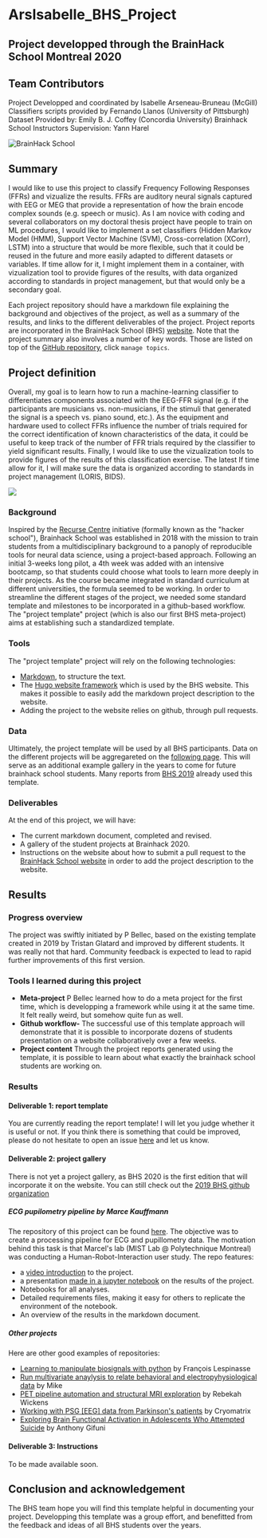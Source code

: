 # ArsIsabelle_BHS_Project
 
## Project developped through the BrainHack School Montreal 2020

## Team Contributors 

Project Developped and coordinated by Isabelle Arseneau-Bruneau (McGill)
Classifiers scripts provided by Fernando Llanos (University of Pittsburgh) 
Dataset Provided by: Emily B. J. Coffey (Concordia University)
Brainhack School Instructors Supervision: Yann Harel

![BrainHack School](bhs2020.png)

## Summary 

I would like to use this project to classify Frequency Following Responses (FFRs) and vizualize the results. FFRs are auditory neural signals captured with EEG or MEG that provide a representation of how the brain encode complex sounds (e.g. speech or music). As I am novice with coding and several collaborators on my doctoral thesis project have people to train on ML procedures, I would like to implement a set classifiers (Hidden Markov Model (HMM), Support Vector Machine (SVM), Cross-correlation (XCorr), LSTM) into a structure that would be more flexible, such that it could be reused in the future and more easily adapted to different datasets or variables. If time allow for it, I might implement them in a container, with vizualization tool to provide figures of the results, with data organized according to standards in project management, but that would only be a secondary goal. 



Each project repository should have a markdown file explaining the background and objectives of the project, as well as a summary of the results, and links to the different deliverables of the project. Project reports are incorporated in the BrainHack School (BHS) [website](https://school.brainhackmtl.org/project). Note that the project summary also involves a number of key words. Those are listed on top of the [GitHub repository](https://github.com/brainhack-school2020/project_template), click `manage topics`.

## Project definition 

Overall, my goal is to learn how to run a machine-learning classifier to differentiates components associated with the EEG-FFR signal (e.g. if the participants are musicians vs. non-musicians, if the stimuli that generated the signal is a speech vs. piano sound, etc.). As the equipment and hardware used to collect FFRs influence the number of trials required for the correct identification of known characteristics of the data, it could be useful to keep track of the number of FFR trials required by the classifier to yield significant results. Finally, I would like to use the vizualization tools to provide figures of the results of this classification exercise. The latest If time allow for it, I will make sure the data is organized according to standards in project management (LORIS, BIDS).

[![](https://img.shields.io/badge/Visit-our%20project%20page-ff69b4)](https://school.brainhackmtl.org/project/template)

### Background

Inspired by the [Recurse Centre](https://www.recurse.com/) initiative (formally known as the "hacker school"), Brainhack School was established in 2018 with the mission to train students from a multidisciplinary background to a panoply of reproducible tools for neural data science, using a project-based approach. Following an initial 3-weeks long pilot, a 4th week was added with an intensive bootcamp, so that students could choose what tools to learn more deeply in their projects. As the course became integrated in standard curriculum at different universities, the formula seemed to be working. In order to streamline the different stages of the project, we needed some standard template and milestones to be incorporated in a github-based workflow. The "project template" project (which is also our first BHS meta-project) aims at establishing such a standardized template.

### Tools 

The "project template" project will rely on the following technologies: 
 * [Markdown](https://guides.github.com/features/mastering-markdown/), to structure the text.
 * The [Hugo website framework](https://gohugo.io) which is used by the BHS website. This makes it possible to easily add the markdown project description to the website. 
 * Adding the project to the website relies on github, through pull requests. 

### Data 

Ultimately, the project template will be used by all BHS participants. Data on the different projects will be aggregareted on the [following page](https://school.brainhackmtl.org/project). This will serve as an additional example gallery in the years to come for future brainhack school students. Many reports from [BHS 2019](https://github.com/mtl-brainhack-school-2019) already used this template. 

### Deliverables

At the end of this project, we will have:
 - The current markdown document, completed and revised.
 - A gallery of the student projects at Brainhack 2020.
 - Instructions on the website about how to submit a pull request to the [BrainHack School website](https://github.com/BrainhackMTL/school) in order to add the project description to the website. 

## Results 

### Progress overview

The project was swiftly initiated by P Bellec, based on the existing template created in 2019 by Tristan Glatard and improved by different students. It was really not that hard. Community feedback is expected to lead to rapid further improvements of this first version. 

### Tools I learned during this project

 * **Meta-project** P Bellec learned how to do a meta project for the first time, which is developping a framework while using it at the same time. It felt really weird, but somehow quite fun as well. 
 * **Github workflow-** The successful use of this template approach will demonstrate that it is possible to incorporate dozens of students presentation on a website collaboratively over a few weeks. 
 * **Project content** Through the project reports generated using the template, it is possible to learn about what exactly the brainhack school students are working on. 
 
### Results 

#### Deliverable 1: report template

You are currently reading the report template! I will let you judge whether it is useful or not. If you think there is something that could be improved, please do not hesitate to open an issue [here](https://github.com/brainhack-school2020/project_template/issues) and let us know. 

#### Deliverable 2: project gallery

There is not yet a project gallery, as BHS 2020 is the first edition that will incorporate it on the website. You can still check out the [2019 BHS github organization](https://github.com/mtl-brainhack-school-2019)

##### ECG pupilometry pipeline by Marce Kauffmann 

The repository of this project can be found [here](https://github.com/mtl-brainhack-school-2019/ecg_pupillometry_pipeline_kaufmann). The objective was to create a processing pipeline for ECG and pupillometry data. The motivation behind this task is that Marcel's lab (MIST Lab @ Polytechnique Montreal) was conducting a Human-Robot-Interaction user study. The repo features:
 * a [video introduction](http://www.youtube.com/watch/8ZVCNeX42_A) to the project.
 * a presentation [made in a jupyter notebook](https://github.com/mtl-brainhack-school-2019/ecg_pupillometry_pipeline_kaufmann/blob/master/BrainHackPresentation.ipynb) on the results of the project.
 * Notebooks for all analyses.
 * Detailed requirements files, making it easy for others to replicate the environment of the notebook.
 * An overview of the results in the markdown document.
 
##### Other projects
Here are other good examples of repositories:
- [Learning to manipulate biosignals with python](https://github.com/mtl-brainhack-school-2019/franclespinas-biosignals) by François Lespinasse
- [Run multivariate anaylysis to relate behavioral and electropyhysiological data](https://github.com/mtl-brainhack-school-2019/PLS_PV_Behaviour) by Mike
- [PET pipeline automation and structural MRI exploration](https://github.com/mtl-brainhack-school-2019/rwickens-sMRI-PET) by Rebekah Wickens
- [Working with PSG [EEG] data from Parkinson's patients](https://github.com/mtl-brainhack-school-2019/Soraya-sleep-data-in-PD-patients) by Cryomatrix
- [Exploring Brain Functional Activation in Adolescents Who Attempted Suicide](https://github.com/mtl-brainhack-school-2019/Anthony-Gifuni-repo) by Anthony Gifuni

#### Deliverable 3: Instructions 
 
 To be made available soon. 
 
 
## Conclusion and acknowledgement

The BHS team hope you will find this template helpful in documenting your project. Developping this template was a group effort, and benefitted from the feedback and ideas of all BHS students over the years.
